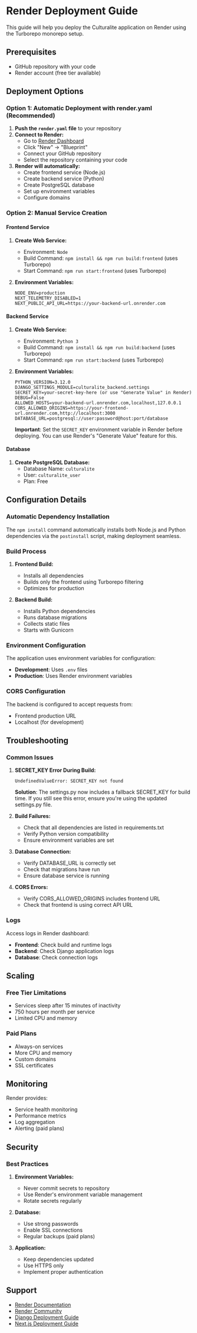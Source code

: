 # Render Deployment Guide

This guide will help you deploy the Culturalite application on Render using the Turborepo monorepo setup.

## Prerequisites

- GitHub repository with your code
- Render account (free tier available)

## Deployment Options

### Option 1: Automatic Deployment with render.yaml (Recommended)

1. **Push the `render.yaml` file** to your repository
2. **Connect to Render:**
   - Go to [Render Dashboard](https://dashboard.render.com)
   - Click "New" → "Blueprint"
   - Connect your GitHub repository
   - Select the repository containing your code
3. **Render will automatically:**
   - Create frontend service (Node.js)
   - Create backend service (Python)
   - Create PostgreSQL database
   - Set up environment variables
   - Configure domains

### Option 2: Manual Service Creation

#### Frontend Service

1. **Create Web Service:**
   - Environment: `Node`
   - Build Command: `npm install && npm run build:frontend` (uses Turborepo)
   - Start Command: `npm run start:frontend` (uses Turborepo)

2. **Environment Variables:**
   ```
   NODE_ENV=production
   NEXT_TELEMETRY_DISABLED=1
   NEXT_PUBLIC_API_URL=https://your-backend-url.onrender.com
   ```

#### Backend Service

1. **Create Web Service:**
   - Environment: `Python 3`
   - Build Command: `npm install && npm run build:backend` (uses Turborepo)
   - Start Command: `npm run start:backend` (uses Turborepo)

2. **Environment Variables:**
   ```
   PYTHON_VERSION=3.12.0
   DJANGO_SETTINGS_MODULE=culturalite_backend.settings
   SECRET_KEY=your-secret-key-here (or use "Generate Value" in Render)
   DEBUG=False
   ALLOWED_HOSTS=your-backend-url.onrender.com,localhost,127.0.0.1
   CORS_ALLOWED_ORIGINS=https://your-frontend-url.onrender.com,http://localhost:3000
   DATABASE_URL=postgresql://user:password@host:port/database
   ```

   **Important**: Set the `SECRET_KEY` environment variable in Render before deploying. You can use Render's "Generate Value" feature for this.

#### Database

1. **Create PostgreSQL Database:**
   - Database Name: `culturalite`
   - User: `culturalite_user`
   - Plan: Free

## Configuration Details

### Automatic Dependency Installation

The `npm install` command automatically installs both Node.js and Python dependencies via the `postinstall` script, making deployment seamless.

### Build Process

1. **Frontend Build:**
   - Installs all dependencies
   - Builds only the frontend using Turborepo filtering
   - Optimizes for production

2. **Backend Build:**
   - Installs Python dependencies
   - Runs database migrations
   - Collects static files
   - Starts with Gunicorn

### Environment Configuration

The application uses environment variables for configuration:

- **Development**: Uses `.env` files
- **Production**: Uses Render environment variables

### CORS Configuration

The backend is configured to accept requests from:
- Frontend production URL
- Localhost (for development)

## Troubleshooting

### Common Issues

1. **SECRET_KEY Error During Build:**
   ```
   UndefinedValueError: SECRET_KEY not found
   ```
   **Solution**: The settings.py now includes a fallback SECRET_KEY for build time. If you still see this error, ensure you're using the updated settings.py file.

2. **Build Failures:**
   - Check that all dependencies are listed in requirements.txt
   - Verify Python version compatibility
   - Ensure environment variables are set

2. **Database Connection:**
   - Verify DATABASE_URL is correctly set
   - Check that migrations have run
   - Ensure database service is running

3. **CORS Errors:**
   - Verify CORS_ALLOWED_ORIGINS includes frontend URL
   - Check that frontend is using correct API URL

### Logs

Access logs in Render dashboard:
- **Frontend**: Check build and runtime logs
- **Backend**: Check Django application logs
- **Database**: Check connection logs

## Scaling

### Free Tier Limitations

- Services sleep after 15 minutes of inactivity
- 750 hours per month per service
- Limited CPU and memory

### Paid Plans

- Always-on services
- More CPU and memory
- Custom domains
- SSL certificates

## Monitoring

Render provides:
- Service health monitoring
- Performance metrics
- Log aggregation
- Alerting (paid plans)

## Security

### Best Practices

1. **Environment Variables:**
   - Never commit secrets to repository
   - Use Render's environment variable management
   - Rotate secrets regularly

2. **Database:**
   - Use strong passwords
   - Enable SSL connections
   - Regular backups (paid plans)

3. **Application:**
   - Keep dependencies updated
   - Use HTTPS only
   - Implement proper authentication

## Support

- [Render Documentation](https://render.com/docs)
- [Render Community](https://community.render.com)
- [Django Deployment Guide](https://docs.djangoproject.com/en/stable/howto/deployment/)
- [Next.js Deployment Guide](https://nextjs.org/docs/deployment)
